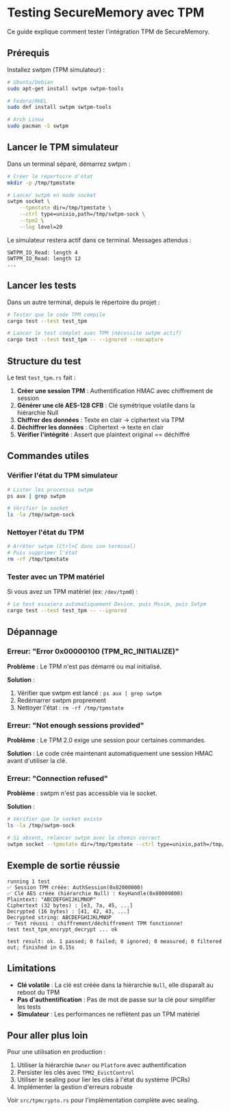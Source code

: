# Testing SecureMemory avec TPM

Ce guide explique comment tester l'intégration TPM de SecureMemory.

## Prérequis

Installez swtpm (TPM simulateur) :

```bash
# Ubuntu/Debian
sudo apt-get install swtpm swtpm-tools

# Fedora/RHEL
sudo dnf install swtpm swtpm-tools

# Arch Linux
sudo pacman -S swtpm
```

## Lancer le TPM simulateur

Dans un terminal séparé, démarrez swtpm :

```bash
# Créer le répertoire d'état
mkdir -p /tmp/tpmstate

# Lancer swtpm en mode socket
swtpm socket \
    --tpmstate dir=/tmp/tpmstate \
    --ctrl type=unixio,path=/tmp/swtpm-sock \
    --tpm2 \
    --log level=20
```

Le simulateur restera actif dans ce terminal. Messages attendus :
```
SWTPM_IO_Read: length 4
SWTPM_IO_Read: length 12
...
```

## Lancer les tests

Dans un autre terminal, depuis le répertoire du projet :

```bash
# Tester que le code TPM compile
cargo test --test test_tpm

# Lancer le test complet avec TPM (nécessite swtpm actif)
cargo test --test test_tpm -- --ignored --nocapture
```

## Structure du test

Le test `test_tpm.rs` fait :

1. **Créer une session TPM** : Authentification HMAC avec chiffrement de session
2. **Générer une clé AES-128 CFB** : Clé symétrique volatile dans la hiérarchie Null
3. **Chiffrer des données** : Texte en clair → ciphertext via TPM
4. **Déchiffrer les données** : Ciphertext → texte en clair
5. **Vérifier l'intégrité** : Assert que plaintext original == déchiffré

## Commandes utiles

### Vérifier l'état du TPM simulateur

```bash
# Lister les processus swtpm
ps aux | grep swtpm

# Vérifier le socket
ls -la /tmp/swtpm-sock
```

### Nettoyer l'état du TPM

```bash
# Arrêter swtpm (Ctrl+C dans son terminal)
# Puis supprimer l'état
rm -rf /tmp/tpmstate
```

### Tester avec un TPM matériel

Si vous avez un TPM matériel (ex: `/dev/tpm0`) :

```bash
# Le test essaiera automatiquement Device, puis Mssim, puis Swtpm
cargo test --test test_tpm -- --ignored
```

## Dépannage

### Erreur: "Error 0x00000100 (TPM_RC_INITIALIZE)"

**Problème** : Le TPM n'est pas démarré ou mal initialisé.

**Solution** :
1. Vérifier que swtpm est lancé : `ps aux | grep swtpm`
2. Redémarrer swtpm proprement
3. Nettoyer l'état : `rm -rf /tmp/tpmstate`

### Erreur: "Not enough sessions provided"

**Problème** : Le TPM 2.0 exige une session pour certaines commandes.

**Solution** : Le code crée maintenant automatiquement une session HMAC avant d'utiliser la clé.

### Erreur: "Connection refused"

**Problème** : swtpm n'est pas accessible via le socket.

**Solution** :
```bash
# Vérifier que le socket existe
ls -la /tmp/swtpm-sock

# Si absent, relancer swtpm avec le chemin correct
swtpm socket --tpmstate dir=/tmp/tpmstate --ctrl type=unixio,path=/tmp/swtpm-sock --tpm2
```

## Exemple de sortie réussie

```
running 1 test
✅ Session TPM créée: AuthSession(0x02000000)
✅ Clé AES créée (hiérarchie Null) : KeyHandle(0x80000000)
Plaintext: "ABCDEFGHIJKLMNOP"
Ciphertext (32 bytes) : [e3, 7a, 45, ...]
Decrypted (16 bytes) : [41, 42, 43, ...]
Decrypted string: ABCDEFGHIJKLMNOP
✅ Test réussi : chiffrement/déchiffrement TPM fonctionne!
test test_tpm_encrypt_decrypt ... ok

test result: ok. 1 passed; 0 failed; 0 ignored; 0 measured; 0 filtered out; finished in 0.15s
```

## Limitations

- **Clé volatile** : La clé est créée dans la hiérarchie `Null`, elle disparaît au reboot du TPM
- **Pas d'authentification** : Pas de mot de passe sur la clé pour simplifier les tests
- **Simulateur** : Les performances ne reflètent pas un TPM matériel

## Pour aller plus loin

Pour une utilisation en production :

1. Utiliser la hiérarchie `Owner` ou `Platform` avec authentification
2. Persister les clés avec `TPM2_EvictControl`
3. Utiliser le sealing pour lier les clés à l'état du système (PCRs)
4. Implémenter la gestion d'erreurs robuste

Voir `src/tpmcrypto.rs` pour l'implémentation complète avec sealing.
